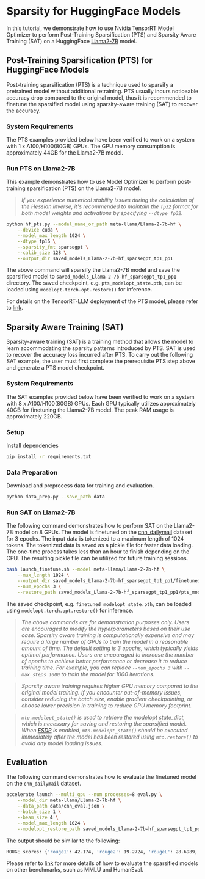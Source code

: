 # Sparsity for HuggingFace Models

In this tutorial, we demonstrate how to use Nvidia TensorRT Model Optimizer to perform Post-Training Sparsification (PTS) and Sparsity Aware Training (SAT) on a HuggingFace [Llama2-7B](https://huggingface.co/meta-llama/Llama-2-7b-hf) model.

## Post-Training Sparsification (PTS) for HuggingFace Models

Post-training sparsification (PTS) is a technique used to sparsify a pretrained model without additional retraining.
PTS usually incurs noticeable accuracy drop compared to the original model, thus it is recommended to finetune the sparsified model using sparsity-aware training (SAT) to recover the accuracy.

### System Requirements

The PTS examples provided below have been verified to work on a system with 1 x A100/H100(80GB) GPUs.
The GPU memory consumption is approximately 44GB for the Llama2-7B model.

### Run PTS on Llama2-7B

This example demonstrates how to use Model Optimizer to perform post-training sparsification (PTS) on the Llama2-7B model.

> *If you experience numerical stability issues during the calculation of the Hessian inverse, it's recommended to maintain the `fp32` format for both model weights and activations by specifying `--dtype fp32`.*

```sh
python hf_pts.py --model_name_or_path meta-llama/Llama-2-7b-hf \
    --device cuda \
    --model_max_length 1024 \
    --dtype fp16 \
    --sparsity_fmt sparsegpt \
    --calib_size 128 \
    --output_dir saved_models_Llama-2-7b-hf_sparsegpt_tp1_pp1
```

The above command will sparsify the Llama2-7B model and save the sparsified model to `saved_models_Llama-2-7b-hf_sparsegpt_tp1_pp1` directory.
The saved checkpoint, e.g. `pts_modelopt_state.pth`,  can be loaded using `modelopt.torch.opt.restore()` for inference.

For details on the TensorRT-LLM deployment of the PTS model, please refer to [link](../llm_ptq/README.md#Post-training-Sparsity).

## Sparsity Aware Training (SAT)

Sparsity-aware training (SAT) is a training method that allows the model to learn accommodating the sparsity patterns
introduced by PTS. SAT is used to recover the accuracy loss incurred after PTS.  To carry out the following SAT example,
the user must first complete the prerequisite PTS step above and generate a PTS model checkpoint.

### System Requirements

The SAT examples provided below have been verified to work on a system with 8 x A100/H100(80GB) GPUs.
Each GPU typically utilizes approximately 40GB for finetuning the Llama2-7B model. The peak RAM usage is approximately 220GB.

### Setup

Install dependencies

```sh
pip install -r requirements.txt
```

### Data Preparation

Download and preprocess data for training and evaluation.

```sh
python data_prep.py --save_path data
```

### Run SAT on Llama2-7B

The following command demonstrates how to perform SAT on the Llama2-7B model on 8 GPUs.
The model is finetuned on the [cnn_dailymail](https://huggingface.co/datasets/cnn_dailymail) dataset for 3 epochs.
The input data is tokenized to a maximum length of 1024 tokens. The tokenized data is saved as a pickle file for faster data loading. The one-time process takes less than an hour to finish depending on the CPU. The resulting pickle file can be utilized for future training sessions.

```sh
bash launch_finetune.sh --model meta-llama/Llama-2-7b-hf \
    --max_length 1024 \
    --output_dir saved_models_Llama-2-7b-hf_sparsegpt_tp1_pp1/finetuned \
    --num_epochs 3 \
    --restore_path saved_models_Llama-2-7b-hf_sparsegpt_tp1_pp1/pts_modelopt_state.pth
```

The saved checkpoint, e.g. `finetuned_modelopt_state.pth`,  can be loaded using `modelopt.torch.opt.restore()` for inference.

> *The above commands are for demonstration purposes only. Users are encouraged to modify the hyperparameters based on their use case. Sparsity aware training is computationally expensive and may require a large number of GPUs to train the model in a reasonable amount of time. The default setting is 3 epochs, which typically yields optimal performance. Users are encouraged to increase the number of epochs to achieve better performance or decrease it to reduce training time. For example, you can replace `--num_epochs 3` with `--max_steps 1000` to train the model for 1000 iterations.*

> *Sparsity aware training requires higher GPU memory compared to the original model training. If you encounter out-of-memory issues, consider reducing the batch size, enable gradient checkpointing, or choose lower precision in training to reduce GPU memory footprint.*

> *`mto.modelopt_state()` is used to retrieve the modelopt state_dict, which is necessary for saving and restoring the sparsified model. When [FSDP](https://pytorch.org/docs/stable/fsdp.html) is enabled, `mto.modelopt_state()` should be executed immediately after the model has been restored using `mto.restore()` to avoid any model loading issues.*

## Evaluation

The following command demonstrates how to evaluate the finetuned model on the `cnn_dailymail` dataset.

```sh
accelerate launch --multi_gpu --num_processes=8 eval.py \
    --model_dir meta-llama/Llama-2-7b-hf \
    --data_path data/cnn_eval.json \
    --batch_size 1 \
    --beam_size 4 \
    --model_max_length 1024 \
    --modelopt_restore_path saved_models_Llama-2-7b-hf_sparsegpt_tp1_pp1/finetuned/finetuned_modelopt_state.pth
```

The output should be similar to the following:

```sh
ROUGE scores: {'rouge1': 42.174, 'rouge2': 19.2724, 'rougeL': 28.6989, 'rougeLsum': 39.1394}
```

Please refer to [link](../llm_eval/README.md#Evaluation-scripts-for-LLM-tasks) for more details of how to evaluate the sparsified models on other benchmarks, such as MMLU and HumanEval.
